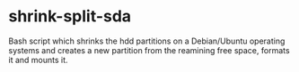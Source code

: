 # shrink-split-sda
Bash script which shrinks the hdd partitions on a Debian/Ubuntu operating systems and creates a new partition from the reamining free space, formats it and mounts it.
